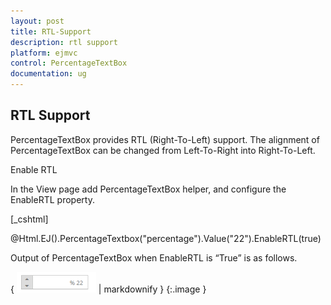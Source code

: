 ```yaml
---
layout: post
title: RTL-Support
description: rtl support
platform: ejmvc
control: PercentageTextBox
documentation: ug
---
```


## RTL Support

PercentageTextBox provides RTL (Right-To-Left) support. The alignment of PercentageTextBox can be changed from Left-To-Right into Right-To-Left.

Enable RTL

In the View page add PercentageTextBox helper, and configure the EnableRTL property.





[_cshtml]

@Html.EJ().PercentageTextbox("percentage").Value("22").EnableRTL(true)



Output of PercentageTextBox when EnableRTL is “True” is as follows. 

{ ![](RTL-Support_images/RTL-Support_img1.png) | markdownify }
{:.image }


